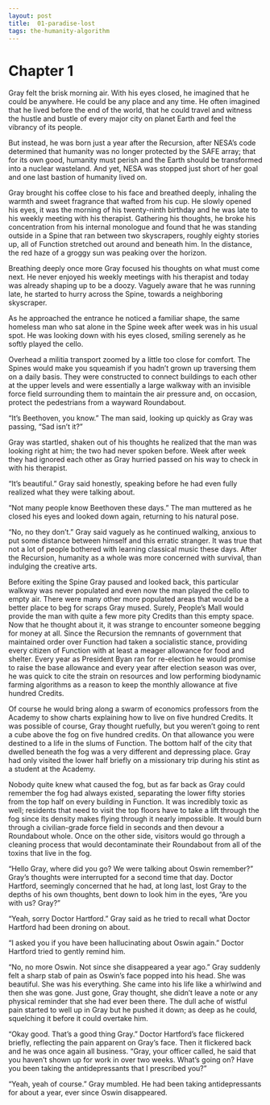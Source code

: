 ```yaml
---
layout: post
title:  01-paradise-lost
tags: the-humanity-algorithm
---
```


# Chapter 1

Gray felt the brisk morning air. With his eyes closed, he imagined that he could be anywhere. He could be any place and any time. He often imagined that he lived before the end of the world, that he could travel and witness the hustle and bustle of every major city on planet Earth and feel the vibrancy of its people. 

But instead, he was born just a year after the Recursion, after NESA’s code determined that humanity was no longer protected by the SAFE array; that for its own good, humanity must perish and the Earth should be transformed into a nuclear wasteland. And yet, NESA was stopped just short of her goal and one last bastion of humanity lived on. 

Gray brought his coffee close to his face and breathed deeply, inhaling the warmth and sweet fragrance that wafted from his cup. He slowly opened his eyes, it was the morning of his twenty-ninth birthday and he was late to his weekly meeting with his therapist. Gathering his thoughts, he broke his concentration from his internal monologue and found that he was standing outside in a Spine that ran between two skyscrapers, roughly eighty stories up, all of Function stretched out around and beneath him. In the distance, the red haze of a groggy sun was peaking over the horizon.

Breathing deeply once more Gray focused his thoughts on what must come next. He never enjoyed his weekly meetings with his therapist and today was already shaping up to be a doozy. Vaguely aware that he was running late, he started to hurry across the Spine, towards a neighboring skyscraper.

As he approached the entrance he noticed a familiar shape, the same homeless man who sat alone in the Spine week after week was in his usual spot. He was looking down with his eyes closed, smiling serenely as he softly played the cello.

Overhead a militia transport zoomed by a little too close for comfort. The Spines would make you squeamish if you hadn’t grown up traversing them on a daily basis. They were constructed to connect buildings to each other at the upper levels and were essentially a large walkway with an invisible force field surrounding them to maintain the air pressure and, on occasion, protect the pedestrians from a wayward Roundabout.

“It’s Beethoven, you know.” The man said, looking up quickly as Gray was passing, “Sad isn’t it?” 

Gray was startled, shaken out of his thoughts he realized that the man was looking right at him; the two had never spoken before. Week after week they had ignored each other as Gray hurried passed on his way to check in with his therapist.

“It’s beautiful.” Gray said honestly, speaking before he had even fully realized what they were talking about.

“Not many people know Beethoven these days.” The man muttered as he closed his eyes and looked down again, returning to his natural pose.

“No, no they don’t.” Gray said vaguely as he continued walking, anxious to put some distance between himself and this erratic stranger. It was true that not a lot of people bothered with learning classical music these days. After the Recursion, humanity as a whole was more concerned with survival, than indulging the creative arts.

Before exiting the Spine Gray paused and looked back, this particular walkway was never populated and even now the man played the cello to empty air. There were many other more populated areas that would be a better place to beg for scraps Gray mused. Surely, People’s Mall would provide the man with quite a few more pity Credits than this empty space. Now that he thought about it, it was strange to encounter someone begging for money at all. Since the Recursion the remnants of government that maintained order over Function had taken a socialistic stance, providing every citizen of Function with at least a meager allowance for food and shelter. Every year as President Byan ran for re-election he would promise to raise the base allowance and every year after election season was over, he was quick to cite the strain on resources and low performing biodynamic farming algorithms as a reason to keep the monthly allowance at five hundred Credits.

Of course he would bring along a swarm of economics professors from the Academy to show charts explaining how to live on five hundred Credits. It was possible of course, Gray thought ruefully, but you weren’t going to rent a cube above the fog on five hundred credits. On that allowance you were destined to a life in the slums of Function. The bottom half of the city that dwelled beneath the fog was a very different and depressing place. Gray had only visited the lower half briefly on a missionary trip during his stint as a student at the Academy.

Nobody quite knew what caused the fog, but as far back as Gray could remember the fog had always existed, separating the lower fifty stories from the top half on every building in Function. It was incredibly toxic as well; residents that need to visit the top floors have to take a lift through the fog since its density makes flying through it nearly impossible. It would burn through a civilian-grade force field in seconds and then devour a Roundabout whole. Once on the other side, visitors would go through a cleaning process that would decontaminate their Roundabout from all of the toxins that live in the fog.

“Hello Gray, where did you go? We were talking about Oswin remember?” Gray’s thoughts were interrupted for a second time that day. Doctor Hartford, seemingly concerned that he had, at long last, lost Gray to the depths of his own thoughts, bent down to look him in the eyes, “Are you with us? Gray?”

“Yeah, sorry Doctor Hartford.” Gray said as he tried to recall what Doctor Hartford had been droning on about.

“I asked you if you have been hallucinating about Oswin again.” Doctor Hartford tried to gently remind him.

“No, no more Oswin. Not since she disappeared a year ago.” Gray suddenly felt a sharp stab of pain as Oswin’s face popped into his head. She was beautiful. She was his everything. She came into his life like a whirlwind and then she was gone. Just gone, Gray thought, she didn’t leave a note or any physical reminder that she had ever been there. The dull ache of wistful pain started to well up in Gray but he pushed it down; as deep as he could, squelching it before it could overtake him.

“Okay good. That’s a good thing Gray.” Doctor Hartford’s face flickered briefly, reflecting the pain apparent on Gray’s face. Then it flickered back and he was once again all business.  “Gray, your officer called, he said that you haven’t shown up for work in over two weeks. What’s going on? Have you been taking the antidepressants that I prescribed you?”

“Yeah, yeah of course.” Gray mumbled. He had been taking antidepressants for about a year, ever since Oswin disappeared.

